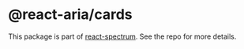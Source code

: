 # @react-aria/cards

This package is part of [react-spectrum](https://github.com/adobe/react-spectrum). See the repo for more details.

